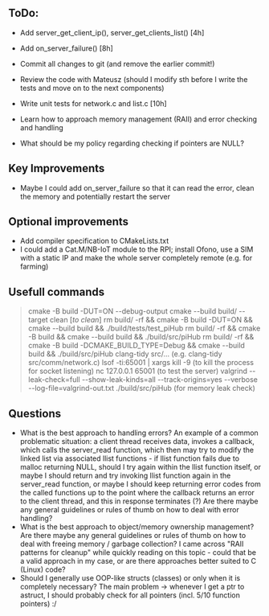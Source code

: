 ## ToDo:
- Add server_get_client_ip(), server_get_clients_list() [4h]
- Add on_server_failure() [8h]
- Commit all changes to git (and remove the earlier commit!)
- Review the code with Mateusz (should I modify sth before I write the tests and move on to the next components)
- Write unit tests for network.c and list.c [10h]

- Learn how to approach memory management (RAII) and error checking and handling
- What should be my policy regarding checking if pointers are NULL? 

## Key Improvements
- Maybe I could add on_server_failure so that it can read the error, clean the memory and potentially restart the server

## Optional improvements
- Add compiler specification to CMakeLists.txt
- I could add a Cat.M/NB-IoT module to the RPI; install Ofono, use a SIM with a static IP and make the whole server completely remote (e.g. for farming)

## Usefull commands
> cmake -B build -DUT=ON --debug-output
> cmake --build build/ --target clean [*to clean*]
> rm build/ -rf && cmake -B build -DUT=ON && cmake --build build && ./build/tests/test_piHub
> rm build/ -rf && cmake -B build && cmake --build build && ./build/src/piHub
> rm build/ -rf && cmake -B build -DCMAKE_BUILD_TYPE=Debug && cmake --build build && ./build/src/piHub
> clang-tidy src/... (e.g. clang-tidy src/comm/network.c)
> lsof -ti:65001 | xargs kill -9 (to kill the process for socket listening)
> nc 127.0.0.1 65001 (to test the server)
> valgrind --leak-check=full --show-leak-kinds=all --track-origins=yes --verbose --log-file=valgrind-out.txt ./build/src/piHub (for memory leak check)

## Questions 
- What is the best approach to handling errors? An example of a common problematic situation: a client thread receives data, invokes a callback, which calls the server_read function, which then may try to modify the linked list via associated llist functions - if llist function fails due to malloc returning NULL, should I try again within the llist function itself, or maybe I should return and try invoking llist function again in the server_read function, or maybe I should keep returning error codes from the called functions up to the point where the callback returns an error to the client thread, and this in response terminates (?) Are there maybe any general guidelines or rules of thumb on how to deal with error handling? 
- What is the best approach to object/memory ownership management? Are there maybe any general guidelines or rules of thumb on how to deal with freeing memory / garbage collection? I came across "RAII patterns for cleanup" while quickly reading on this topic - could that be a valid approach in my case, or are there approaches better suited to C (Linux) code?
- Should I generally use OOP-like structs (classes) or only when it is completely necessary? The main problem -> whenever I get a ptr to astruct, I should probably check for all pointers (incl. 5/10 function pointers) :/
